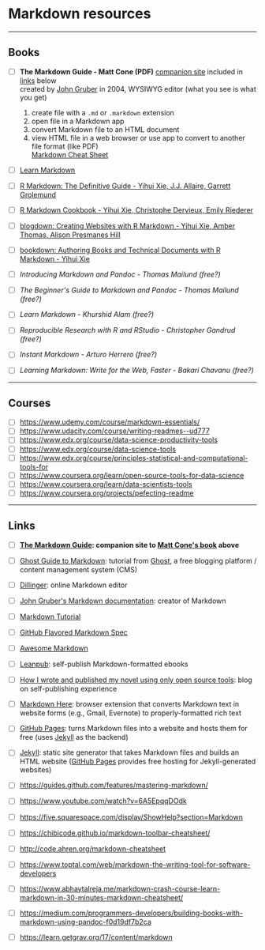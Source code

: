# Markdown resources

---

## Books
- [ ] **The Markdown Guide - Matt Cone (PDF)**
  [companion site](https://www.markdownguide.org/) included in [links](https://github.com/adilw893/education/tree/main/markdown#links) below  
  created by [John Gruber]((https://daringfireball.net/projects/markdown/)) in 2004, WYSIWYG editor (what you see is what you get)  
  1. create file with a `.md` or `.markdown` extension  
  2. open file in a Markdown app  
  3. convert Markdown file to an HTML document  
  4. view HTML file in a web browser or use app to convert to another file format (like PDF)  
  [Markdown Cheat Sheet](https://github.com/adilw893/education/blob/main/markdown/markdown-cheat-sheet.md)  
  
- [ ] [Learn Markdown](https://gitbookio.gitbooks.io/markdown/content/)
- [ ] [R Markdown: The Definitive Guide - Yihui Xie, J.J. Allaire, Garrett Grolemund](https://bookdown.org/yihui/rmarkdown/)
- [ ] [R Markdown Cookbook - Yihui Xie, Christophe Dervieux, Emily Riederer](https://bookdown.org/yihui/rmarkdown-cookbook/)
- [ ] [blogdown: Creating Websites with R Markdown - Yihui Xie, Amber Thomas, Alison Presmanes Hill](https://bookdown.org/yihui/blogdown/)
- [ ] [bookdown: Authoring Books and Technical Documents with R Markdown - Yihui Xie](https://bookdown.org/yihui/bookdown/)

- [ ] *Introducing Markdown and Pandoc - Thomas Mailund (free?)*
- [ ] *The Beginner's Guide to Markdown and Pandoc - Thomas Mailund (free?)*
- [ ] *Learn Markdown - Khurshid Alam (free?)*
- [ ] *Reproducible Research with R and RStudio - Christopher Gandrud (free?)*
- [ ] *Instant Markdown - Arturo Herrero (free?)*
- [ ] *Learning Markdown: Write for the Web, Faster - Bakari Chavanu (free?)*

---

## Courses
- [ ] https://www.udemy.com/course/markdown-essentials/
- [ ] https://www.udacity.com/course/writing-readmes--ud777
- [ ] https://www.edx.org/course/data-science-productivity-tools
- [ ] https://www.edx.org/course/data-science-tools
- [ ] https://www.edx.org/course/principles-statistical-and-computational-tools-for
- [ ] https://www.coursera.org/learn/open-source-tools-for-data-science
- [ ] https://www.coursera.org/learn/data-scientists-tools
- [ ] https://www.coursera.org/projects/pefecting-readme

---

## Links
- [ ] **[The Markdown Guide](https://www.markdownguide.org/): companion site to [Matt Cone's book](https://github.com/adilw893/education/tree/main/markdown#books) above**
- [ ] [Ghost Guide to Markdown](https://ghost.org/changelog/markdown/): tutorial from [Ghost](https://ghost.org/), a free blogging platform / content management system (CMS)
- [ ] [Dillinger](https://dillinger.io/): online Markdown editor
- [ ] [John Gruber's Markdown documentation](https://daringfireball.net/projects/markdown/): creator of Markdown
- [ ] [Markdown Tutorial](https://www.markdowntutorial.com/)
- [ ] [GitHub Flavored Markdown Spec](https://github.github.com/gfm/)
- [ ] [Awesome Markdown](https://github.com/mundimark/awesome-markdown)
- [ ] [Leanpub](https://leanpub.com/): self-publish Markdown-formatted ebooks
- [ ] [How I wrote and published my novel using only open source tools](https://medium.com/techspiration-ideas-making-it-happen/how-i-wrote-and-published-my-novel-using-only-open-source-tools-5cdfbd7c00ca): blog on self-publishing experience
- [ ] [Markdown Here](https://markdown-here.com/): browser extension that converts Markdown text in website forms (e.g., Gmail, Evernote) to properly-formatted rich text
- [ ] [GitHub Pages](https://pages.github.com/): turns Markdown files into a website and hosts them for free (uses [Jekyll](https://jekyllrb.com/) as the backend)
- [ ] [Jekyll](https://jekyllrb.com/): static site generator that takes Markdown files and builds an HTML website ([GitHub Pages](https://pages.github.com/) provides free hosting for Jekyll-generated websites)

- [ ] https://guides.github.com/features/mastering-markdown/
- [ ] https://www.youtube.com/watch?v=6A5EpqqDOdk
- [ ] https://five.squarespace.com/display/ShowHelp?section=Markdown
- [ ] https://chibicode.github.io/markdown-toolbar-cheatsheet/
- [ ] http://code.ahren.org/markdown-cheatsheet
- [ ] https://www.toptal.com/web/markdown-the-writing-tool-for-software-developers
- [ ] https://www.abhaytalreja.me/markdown-crash-course-learn-markdown-in-30-minutes-markdown-cheatsheet/
- [ ] https://medium.com/programmers-developers/building-books-with-markdown-using-pandoc-f0d19df7b2ca
- [ ] https://learn.getgrav.org/17/content/markdown
